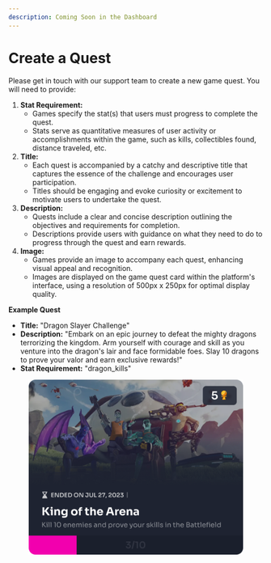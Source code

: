 ```yaml
---
description: Coming Soon in the Dashboard
---
```


# Create a Quest

Please get in touch with our support team to create a new game quest. You will need to provide:

1. **Stat Requirement:**
   * Games specify the stat(s) that users must progress to complete the quest.
   * Stats serve as quantitative measures of user activity or accomplishments within the game, such as kills, collectibles found, distance traveled, etc.
2. **Title:**
   * Each quest is accompanied by a catchy and descriptive title that captures the essence of the challenge and encourages user participation.
   * Titles should be engaging and evoke curiosity or excitement to motivate users to undertake the quest.
3. **Description:**
   * Quests include a clear and concise description outlining the objectives and requirements for completion.
   * Descriptions provide users with guidance on what they need to do to progress through the quest and earn rewards.
4. **Image:**
   * Games provide an image to accompany each quest, enhancing visual appeal and recognition.
   * Images are displayed on the game quest card within the platform's interface, using a resolution of 500px x 250px for optimal display quality.

**Example Quest**

* **Title:** "Dragon Slayer Challenge"
* **Description:** "Embark on an epic journey to defeat the mighty dragons terrorizing the kingdom. Arm yourself with courage and skill as you venture into the dragon's lair and face formidable foes. Slay 10 dragons to prove your valor and earn exclusive rewards!"
* **Stat Requirement:** "dragon\_kills"

<figure><img src="../../../.gitbook/assets/Property 1=Live card.png" alt=""><figcaption></figcaption></figure>
